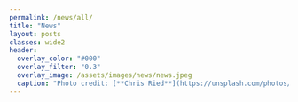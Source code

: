 ```yaml
---
permalink: /news/all/
title: "News"
layout: posts
classes: wide2
header:
  overlay_color: "#000"
  overlay_filter: "0.3"
  overlay_image: /assets/images/news/news.jpeg
  caption: "Photo credit: [**Chris Ried**](https://unsplash.com/photos/ieic5Tq8YMk)"
---
```

